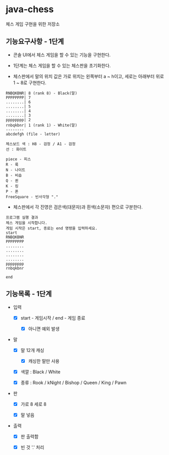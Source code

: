 # java-chess
체스 게임 구현을 위한 저장소

## 기능요구사항 - 1단계

- 콘솔 UI에서 체스 게임을 할 수 있는 기능을 구현한다.

- 1단계는 체스 게임을 할 수 있는 체스판을 초기화한다.

- 체스판에서 말의 위치 값은 가로 위치는 왼쪽부터 a ~ h이고, 세로는 아래부터 위로 1 ~ 8로 구현한다.

```
RNBQKBNR| 8 (rank 8) - Black(말)
PPPPPPPP| 7                       
........| 6
........| 5
........| 4
........| 3
pppppppp| 2
rnbqkbnr| 1 (rank 1) - White(말)
--------
abcdefgh (file - letter)

체스보드 색 : H8 - 검정 / A1 - 검정
선 : 화이트

piece - 피스
R - 룩
N - 나이트
B - 비숍
Q - 퀸
K - 킹
P - 폰
FreeSquare - 빈사각형 "."
```

- 체스판에서 각 진영은 검은색(대문자)과 흰색(소문자) 편으로 구분한다.

```
프로그램 실행 결과
체스 게임을 시작합니다.
게임 시작은 start, 종료는 end 명령을 입력하세요.
start
RNBQKBNR
PPPPPPPP
........
........
........
........
pppppppp
rnbqkbnr

end
```

## 기능목록 - 1단계

- 입력

  - [X] start - 게임시작 / end - 게임 종료
  
    - [X] 아니면 예외 발생
  
- 말

  - [X] 말 12개 캐싱
  
     - [X] 캐싱한 말만 사용
  
  - [X] 색깔 : Black / White

  - [X] 종류 : Rook / kNight / Bishop / Queen / King / Pawn
  
- 판

  - [X] 가로 8 세로 8
  
  - [X] 말 넣음 

- 출력

  - [X] 판 출력함
  
  - [X] 빈 것 '.' 처리